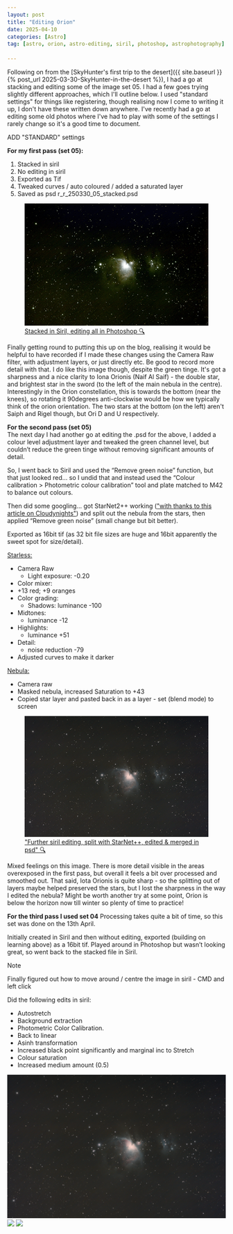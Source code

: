 ```yaml
---
layout: post
title: "Editing Orion"
date: 2025-04-10
categories: [Astro]
tag: [astro, orion, astro-editing, siril, photoshop, astrophotography]

---
```

 
Following on from the [SkyHunter's first trip to the desert]({{ site.baseurl }}{% post_url 2025-03-30-SkyHunter-in-the-desert %}), I had a go at stacking and editing some of the image set 05.  I had a few goes trying slightly different approaches, which I'll outline below.  I used "standard settings" for things like registering, though realising now I come to writing it up, I don't have these written down anywhere.  I've recently had a go at editing some old photos where I've had to play with some of the settings I rarely change so it's a good time to document.  

ADD "STANDARD" settings

**For my first pass (set 05):**
1. Stacked in siril
2. No editing in siril
3. Exported as Tif
4. Tweaked curves / auto coloured / added a saturated layer
5. Saved as psd r_r_250330_05_stacked.psd

<div class="image-card-wrapper center">
 <figure class="media-card">
    <a href="/assets/images/25_04/psd r_r_250330_05_stacked.psd screenshot.png" target="_blank">
        <img src="/assets/images/25_04/psd r_r_250330_05_stacked.psd_screenshot_sml.png" alt="Image of Orion Nebula with settings below">
        <figcaption>Stacked in Siril, editing all in Photoshop 🔍</figcaption>
    </a>
 </figure>
</div>

Finally getting round to putting this up on the blog, realising it would be helpful to have recorded if I made these changes using the Camera Raw filter, with adjustment layers, or just directly etc.  Be good to record more detail with that.  I do like this image though, despite the green tinge.  It's got a sharpness and a nice clarity to Iona Orionis (Naif Al Saif) - the double star, and brightest star in the sword (to the left of the main nebula in the centre).  Interestingly in the Orion constellation, this is towards the bottom (near the knees), so rotating it 90degrees anti-clockwise would be how we typically think of the orion orientation.  The two stars at the bottom (on the left) aren't Saiph and Rigel though, but Ori D and U respectively.  

**For the second pass (set 05)** <br>
The next day I had another go at editing the .psd for the above,  I added a colour level adjustment layer and tweaked the green channel level, but couldn’t reduce the green tinge without removing significant amounts of detail.  

So, I went back to Siril and used the “Remove green noise” function, but that just looked red… so I undid that and instead used the “Colour calibration > Photometric colour calibration” tool and plate matched to M42 to balance out colours.

Then did some googling… got StarNet2++ working (<a href="https://www.cloudynights.com/topic/881125-help-mac-m1-with-siril-how-to-add-starnet/" target="_blank" rel="noopener">"with thanks to this article on Cloudynights"</a>) and split out the nebula from the stars, then applied “Remove green noise” (small change but bit better).  

Exported as 16bit tif (as 32 bit file sizes are huge and 16bit apparently the sweet spot for size/detail).

<u>Starless:</u>
* Camera Raw
  * Light exposure: -0.20
 * Color mixer:
  * +13 red; +9 oranges
* Color grading: 
   * Shadows: luminance -100
 * Midtones:
   * luminance -12
 * Highlights:
   * luminance +51
* Detail:
    * noise reduction -79
 * Adjusted curves to make it darker

<u>Nebula:</u>
* Camera raw
 * Masked nebula, increased Saturation to +43
 * Copied star layer and pasted back in as a layer - set (blend mode) to screen

<div class="image-card-wrapper center">
  <figure class="media-card">
    <a href="/assets/images/25_04/10th_greenNoiseRemoved_edit.png" target="_blank">
        <img src="/assets/images/25_04/10th_greenNoiseRemoved_edit_sml600.png" alt="Image of Orion Nebula with settings below">
        <figcaption>"Further siril editing, split with StarNet++, edited & merged in psd" 🔍</figcaption>
    </a>
  </figure>
</div>

Mixed feelings on this image.  There is more detail visible in the areas overexposed in the first pass, but overall it feels a bit over processed and smoothed out.  That said, Iota Orionis is quite sharp - so the splitting out of layers maybe helped preserved the stars, but I lost the sharpness in the way I edited the nebula?  Might be worth another try at some point, Orion is below the horizon now till winter so plenty of time to practice!

**For the third pass I used set 04**
Processing takes quite a bit of time, so this set was done on the 13th April.  

Initially created in Siril and then without editing, exported (building on learning above) as a 16bit tif.  Played around in Photoshop but wasn’t looking great, so went back to the stacked file in Siril.  
> [!NOTE]
> Finally figured out how to move around / centre the image in siril - CMD and left click

Did the following edits in siril:
* Autostretch
* Background extraction
* Photometric Color Calibration.
* Back to linear
* Asinh transformation
* Increased black point significantly and marginal inc to Stretch
* Colour saturation
* Increased medium amount (0.5)



<img src="/assets/images/25_04/10th_greenNoiseRemoved_edit.png">

<img src="/assets/images/25_04/13th_reEdited_in_siril.png">

<img src="/assets/images/25_04/darkenedEdit.png">
